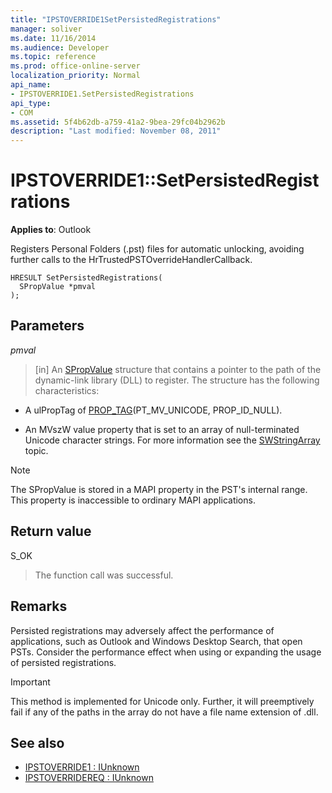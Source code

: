 ```yaml
---
title: "IPSTOVERRIDE1SetPersistedRegistrations"
manager: soliver
ms.date: 11/16/2014
ms.audience: Developer
ms.topic: reference
ms.prod: office-online-server
localization_priority: Normal
api_name:
- IPSTOVERRIDE1.SetPersistedRegistrations
api_type:
- COM
ms.assetid: 5f4b62db-a759-41a2-9bea-29fc04b2962b
description: "Last modified: November 08, 2011"
---
```


# IPSTOVERRIDE1::SetPersistedRegistrations

**Applies to**: Outlook 
  
Registers Personal Folders (.pst) files for automatic unlocking, avoiding further calls to the HrTrustedPSTOverrideHandlerCallback.
  
```
HRESULT SetPersistedRegistrations(
  SPropValue *pmval
);
```

## Parameters

_pmval_
  
> [in] An [SPropValue](spropvalue.md) structure that contains a pointer to the path of the dynamic-link library (DLL) to register. The structure has the following characteristics: 
    
   - A ulPropTag of [PROP_TAG](prop_tag.md)(PT_MV_UNICODE, PROP_ID_NULL).
    
   - An MVszW value property that is set to an array of null-terminated Unicode character strings. For more information see the [SWStringArray](swstringarray.md) topic. 
    
> [!NOTE]
> The SPropValue is stored in a MAPI property in the PST's internal range. This property is inaccessible to ordinary MAPI applications. 
  
## Return value

S_OK 
  
> The function call was successful.
    
## Remarks

Persisted registrations may adversely affect the performance of applications, such as Outlook and Windows Desktop Search, that open PSTs. Consider the performance effect when using or expanding the usage of persisted registrations.
  
> [!IMPORTANT]
> This method is implemented for Unicode only. Further, it will preemptively fail if any of the paths in the array do not have a file name extension of .dll. 
  
## See also

- [IPSTOVERRIDE1 : IUnknown](ipstoverride1iunknown.md) 
- [IPSTOVERRIDEREQ : IUnknown](ipstoverridereqiunknown.md)

